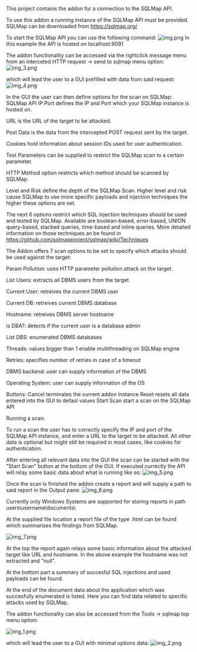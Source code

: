 This project contains the addon for a connection to the SQLMap API.

To use this addon a running instance of the SQLMap API must be provided.
SQLMap can be downloaded from https://sqlmap.org/


To start the SQLMap API you can use the following command:
![img.png](start%20sqlmap%20api.png)
In this example the API is hosted on localhost:9091

The addon functionality can be accessed via the rightclick message menu from an interceted HTTP request -> send to sqlmap menu option:
![img_3.png](rightclick%20message%20menu%20from%20httprequest.png)

which will lead the user to a GUI prefilled with data from said request:
![img_4.png](addon%20prefilled%20after%20rigthclick.png)

In the GUI the user can then define options for the scan on SQLMap:
SQLMap API IP:Port defines the IP and Port which your SQLMap instance is hosted on.

URL is the URL of the target to be attacked.

Post Data is the data from the intercepted POST request sent by the target.

Cookies hold information about session IDs used for user authentication.

Test Parameters can be supplied to restrict the SQLMap scan to a certain parameter.

HTTP Method option restricts which method should be scanned by SQLMap.

Level and Risk define the depth of the SQLMap Scan. Higher level and risk cause SQLMap to use more specific payloads and injection techniques the higher these options are set.

The next 6 options restrict which SQL injection techniques should be used and tested by SQLMap.
Available are boolean-based, error-based, UNION query-based, stacked queries, time-based and inline queries. More detailed information on those techniques an be found in https://github.com/sqlmapproject/sqlmap/wiki/Techniques

The Addon offers 7 scan options to be set to specify which attacks should be used against the target:

Param Pollution: uses HTTP parameter pollution attack on the target.

List Users: extracts all DBMS users from the target

Current User: retreives the current DBMS user

Current DB: retreives current DBMS database

Hostname: retreives DBMS server hostname

is DBA?: detects if the current user is a database admin

List DBS: enumerated DBMS databases

Threads: values bigger than 1 enable multithreading on SQLMap engine

Retries: specifies number of retries in case of a timeout

DBMS backend: user can supply information of the DBMS

Operating System: user can supply information of the OS

Buttons:
Cancel terminates the current addon instance
Reset resets all data entered into the GUI to defaul values
Start Scan start a scan on the SQLMap API

Running a scan:

To run a scan the user has to correctly specify the IP and port of the SQLMap API instance, and enter a URL to the target to be attacked.
All other data is optional but might still be required in most cases, like cookies for authentication.

After entering all relevant data into the GUI the scan can be started with the "Start Scan" button at the bottom of the GUI.
If executed currectly the API will relay some basic data about what is running like so:
![img_5.png](sqlmapapi%20create-options-start-get.png)

Once the scan is finished the addon create a report and will supply a path to said report in the Output pane:
![img_6.png](path%20to%20report%20output.png)

Currently only Windows Systems are supported for storing reports in path users\username\documents\

At the supplied file location a report file of the type .html can be found which summarises the findings from SQLMap.

![img_7.png](report%20example%20basic.png)

At the top the report again relays some basic information about the attacked target like URL and hostname. In the above example the hostname was not extracted and "null".

At the bottom part a summary of succesful SQL injections and used payloads can be found.

At the end of the document data about the application which was succesfully enumerated is listed. Here you can find data related to specific attacks used by SQLMap.

The addon functionality can also be accessed from the Tools -> sqlmap top menu option:

![img_1.png](sqlmap%20top%20menu.png)

which will lead the user to a GUI with minimal options data:
![img_2.png](addon%20default%20options.png)
